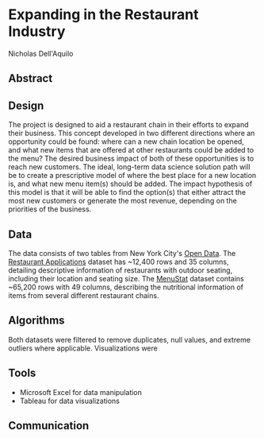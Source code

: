 # Expanding in the Restaurant Industry
Nicholas Dell'Aquilo

## Abstract

## Design
The project is designed to aid a restaurant chain in their efforts to expand their business. This concept developed in two different directions where an opportunity could be found: where can a new chain location be opened, and what new items that are offered at other restaurants could be added to the menu? The desired business impact of both of these opportunities is to reach new customers. The ideal, long-term data science solution path will be to create a prescriptive model of where the best place for a new location is, and what new menu item(s) should be added. The impact hypothesis of this model is that it will be able to find the option(s) that either attract the most new customers or generate the most revenue, depending on the priorities of the business.

## Data
The data consists of two tables from New York City's [Open Data](https://opendata.cityofnewyork.us/). The [Restaurant Applications](https://data.cityofnewyork.us/Transportation/Open-Restaurant-Applications/pitm-atqc) dataset has ~12,400 rows and 35 columns, detailing descriptive information of restaurants with outdoor seating, including their location and seating size. The [MenuStat](https://data.cityofnewyork.us/Health/DOHMH-MenuStat/qgc5-ecnb) dataset contains ~65,200 rows with 49 columns, describing the nutritional information of items from several different restaurant chains.

## Algorithms
Both datasets were filtered to remove duplicates, null values, and extreme outliers where applicable. Visualizations were 

## Tools

* Microsoft Excel for data manipulation
* Tableau for data visualizations

## Communication
